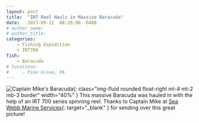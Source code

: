 ```yaml
---
layout: post
title:  "IRT Reel Hauls in Massive Baracuda"
date:   2013-09-12  08:28:00 -0400
# author_name: 
# author_title: 
categories: 
    - Fishing Expidition
    - IRT700
fish: 
    - Baracuda
# locations:
#     - Pine Grove, PA
---
```


![Captain Mike's Baracuda](/assets/images/blog--cpt-mike-baracuda.jpg){: class="img-fluid rounded float-right ml-4 mt-2 mb-3 border" width="40%"  }
This massive Baracuda was hauled in with the help of an IRT 700 series spinning reel. Thanks to Captain Mike at [Sea Webb Marine Services](http://www.seawebb.com/){: target="_blank" } for sending over this great picture!


